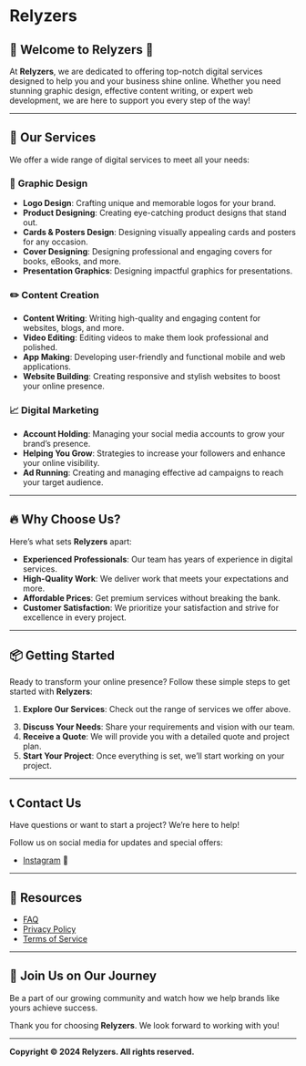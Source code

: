 # Relyzers

## 🌟 Welcome to Relyzers 🌟

At **Relyzers**, we are dedicated to offering top-notch digital services designed to help you and your business shine online. Whether you need stunning graphic design, effective content writing, or expert web development, we are here to support you every step of the way!

---

## 🚀 Our Services

We offer a wide range of digital services to meet all your needs:

### 🎨 **Graphic Design**
- **Logo Design**: Crafting unique and memorable logos for your brand.
- **Product Designing**: Creating eye-catching product designs that stand out.
- **Cards & Posters Design**: Designing visually appealing cards and posters for any occasion.
- **Cover Designing**: Designing professional and engaging covers for books, eBooks, and more.
- **Presentation Graphics**: Designing impactful graphics for presentations.

### ✏️ **Content Creation**
- **Content Writing**: Writing high-quality and engaging content for websites, blogs, and more.
- **Video Editing**: Editing videos to make them look professional and polished.
- **App Making**: Developing user-friendly and functional mobile and web applications.
- **Website Building**: Creating responsive and stylish websites to boost your online presence.

### 📈 **Digital Marketing**
- **Account Holding**: Managing your social media accounts to grow your brand’s presence.
- **Helping You Grow**: Strategies to increase your followers and enhance your online visibility.
- **Ad Running**: Creating and managing effective ad campaigns to reach your target audience.

---

## 🔥 Why Choose Us?

Here’s what sets **Relyzers** apart:

- **Experienced Professionals**: Our team has years of experience in digital services.
- **High-Quality Work**: We deliver work that meets your expectations and more.
- **Affordable Prices**: Get premium services without breaking the bank.
- **Customer Satisfaction**: We prioritize your satisfaction and strive for excellence in every project.

---

## 📦 Getting Started

Ready to transform your online presence? Follow these simple steps to get started with **Relyzers**:

1. **Explore Our Services**: Check out the range of services we offer above.
<!-- 2. **Contact Us**: Reach out to us via [Contact Page](#contact) or directly at [support@relyzers.com](mailto:support@relyzers.com). -->
3. **Discuss Your Needs**: Share your requirements and vision with our team.
4. **Receive a Quote**: We will provide you with a detailed quote and project plan.
5. **Start Your Project**: Once everything is set, we’ll start working on your project.

---

## 📞 Contact Us

Have questions or want to start a project? We’re here to help!

<!-- - **Email:** [support@relyzers.com](mailto:support@relyzers.com)
- **Phone:** +1 (123) 456-7890
- **Address:** 123 Digital Avenue, Tech City, TX 75001, USA -->

Follow us on social media for updates and special offers:

- [Instagram](https://www.instagram.com/relyzers) 📸
<!-- - [Facebook](https://www.facebook.com/relyzers) 📘
- [Twitter](https://twitter.com/relyzers) 🐦 -->

---

## 📝 Resources

- [FAQ](#faqs)
- [Privacy Policy](#privacy-policy)
- [Terms of Service](#terms-of-service)

---

## 📢 Join Us on Our Journey

Be a part of our growing community and watch how we help brands like yours achieve success. 

Thank you for choosing **Relyzers**. We look forward to working with you!

---

**Copyright © 2024 Relyzers. All rights reserved.**
